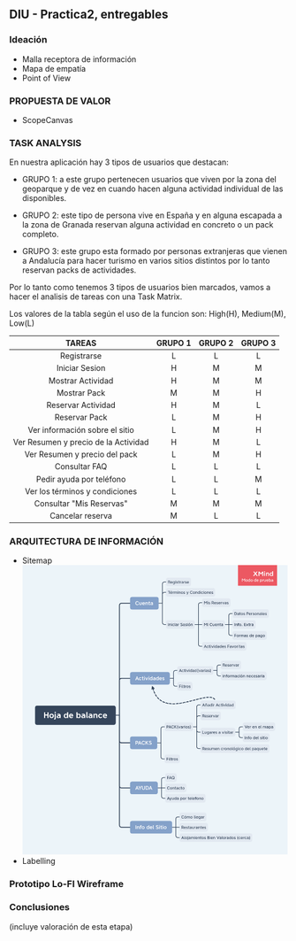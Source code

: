 ## DIU - Practica2, entregables

### Ideación 
* Malla receptora de información 
* Mapa de empatía
* Point of View 


### PROPUESTA DE VALOR
* ScopeCanvas


### TASK ANALYSIS

En nuestra aplicación hay 3 tipos de usuarios que destacan:

* GRUPO 1: a este grupo pertenecen usuarios que viven por la zona del geoparque y de vez en cuando hacen alguna actividad individual de las disponibles.

* GRUPO 2: este tipo de persona vive en España y en alguna escapada a la zona de Granada reservan alguna actividad en concreto o un pack completo.

* GRUPO 3: este grupo esta formado por personas extranjeras que vienen a Andalucía para hacer turismo en varios sitios distintos por lo tanto reservan packs de actividades.

Por lo tanto como tenemos 3 tipos de usuarios bien marcados, vamos a hacer el analisis de tareas con una Task Matrix.

Los valores de la tabla según el uso de la funcion son: High(H), Medium(M), Low(L)

|TAREAS|GRUPO 1|GRUPO 2|GRUPO 3|
|:------------------------------:|:------:|:------:|:------:|
|Registrarse|L|L|L|
|Iniciar Sesion|H|M|M|
|Mostrar Actividad|H|M|M|
|Mostrar Pack|M|M|H|
|Reservar Actividad|H|M|L|
|Reservar Pack|L|M|H|
|Ver información sobre el sitio|L|M|H|
|Ver Resumen y precio de la Actividad|H|M|L|
|Ver Resumen y precio del pack|L|M|H|
|Consultar FAQ|L|L|L|
|Pedir ayuda por teléfono|L|L|M|
|Ver los términos y condiciones|L|L|L|
|Consultar "Mis Reservas"|M|M|M|
|Cancelar reserva|M|L|L|




### ARQUITECTURA DE INFORMACIÓN

* Sitemap 
![SiteMap](sitemap.png)
* Labelling 


### Prototipo Lo-FI Wireframe 


### Conclusiones  
(incluye valoración de esta etapa)
